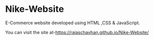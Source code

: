 # Nike-Website
E-Commerce website developed using HTML ,CSS &amp; JavaScript.

You can visit the site at-https://rajaschavhan.github.io/Nike-Website/
